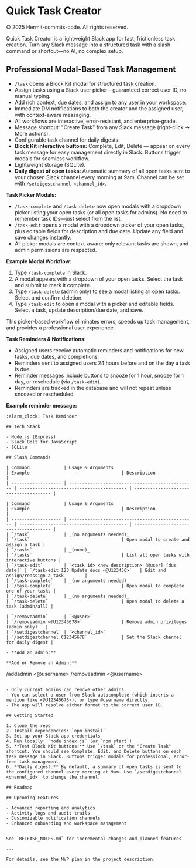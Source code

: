 # Quick Task Creator

© 2025 Hermit-commits-code. All rights reserved.

Quick Task Creator is a lightweight Slack app for fast, frictionless task creation. Turn any Slack message into a structured task with a slash command or shortcut—no AI, no complex setup.

## Professional Modal-Based Task Management

- `/task` opens a Block Kit modal for structured task creation.
- Assign tasks using a Slack user picker—guaranteed correct user ID, no manual typing.
- Add rich context, due dates, and assign to any user in your workspace.
- Immediate DM notifications to both the creator and the assigned user, with context-aware messaging.
- All workflows are interactive, error-resistant, and enterprise-grade.
- Message shortcut: "Create Task" from any Slack message (right-click → More actions).
- Configurable task channel for daily digests.
- **Block Kit interactive buttons:** Complete, Edit, Delete — appear on every task message for easy management directly in Slack. Buttons trigger modals for seamless workflow.
- Lightweight storage (SQLite).
- **Daily digest of open tasks:** Automatic summary of all open tasks sent to your chosen Slack channel every morning at 9am. Channel can be set with `/setdigestchannel <channel_id>`.

**Task Picker Modals:**

- `/task-complete` and `/task-delete` now open modals with a dropdown picker listing your open tasks (or all open tasks for admins). No need to remember task IDs—just select from the list.
- `/task-edit` opens a modal with a dropdown picker of your open tasks, plus editable fields for description and due date. Update any field and save changes instantly.
- All picker modals are context-aware: only relevant tasks are shown, and admin permissions are respected.

**Example Modal Workflow:**

1. Type `/task-complete` in Slack.
2. A modal appears with a dropdown of your open tasks. Select the task and submit to mark it complete.
3. Type `/task-delete` (admin only) to see a modal listing all open tasks. Select and confirm deletion.
4. Type `/task-edit` to open a modal with a picker and editable fields. Select a task, update description/due date, and save.

This picker-based workflow eliminates errors, speeds up task management, and provides a professional user experience.

**Task Reminders & Notifications:**

- Assigned users receive automatic reminders and notifications for new tasks, due dates, and completions.
- Reminders sent to assigned users 24 hours before and on the day a task is due.
- Reminder messages include buttons to snooze for 1 hour, snooze for 1 day, or reschedule (via `/task-edit`).
- Reminders are tracked in the database and will not repeat unless snoozed or rescheduled.

**Example reminder message:**

```
:alarm_clock: Task Reminder

## Tech Stack

- Node.js (Express)
- Slack Bolt for JavaScript
- SQLite

## Slash Commands

| Command             | Usage & Arguments                                | Example                                   | Description                            |
| ------------------- | ------------------------------------------------ | ----------------------------------------- | -------------------------------------- |

| Command             | Usage & Arguments                                | Example                                   | Description                            |
| ------------------- | ------------------------------------------------ | ----------------------------------------- | -------------------------------------- |
| `/task`             | _(no arguments needed)_                          | `/task`                                   | Open modal to create and assign a task |
| `/tasks`            | _(none)_                                         | `/tasks`                                  | List all open tasks with interactive buttons |
| `/task-edit`        | `<task id> <new description> [@user] [due date]` | `/task-edit 123 Update docs <@U123456>`   | Edit and assign/reassign a task        |
| `/task-complete`    | _(no arguments needed)_                          | `/task-complete`                          | Open modal to complete one of your tasks |
| `/task-delete`      | _(no arguments needed)_                          | `/task-delete`                            | Open modal to delete a task (admin/all) |

| `/removeadmin`      | `<@user>`                                       | `/removeadmin <@U12345678>`               | Remove admin privileges (admin only)   |
| `/setdigestchannel` | `<channel_id>`                                   | `/setdigestchannel C12345678`             | Set the Slack channel for daily digest |

- **Add an admin:**

**Add or Remove an Admin:**

```

/addadmin <@username>
/removeadmin <@username>

```

- Only current admins can remove other admins.
- You can select a user from Slack autocomplete (which inserts a mention like <@U12345678>), or type @username directly.
- The app will resolve either format to the correct user ID.

## Getting Started

1. Clone the repo
2. Install dependencies: `npm install`
3. Set up your Slack app credentials
4. Run locally: `node index.js` (or `npm start`)
5. **Test Block Kit buttons:** Use `/task` or the "Create Task" shortcut. You should see Complete, Edit, and Delete buttons on each task message in Slack. Buttons trigger modals for professional, error-free task management.
6. **Daily digest:** By default, a summary of open tasks is sent to the configured channel every morning at 9am. Use `/setdigestchannel <channel_id>` to change the channel.

## Roadmap

## Upcoming Features

- Advanced reporting and analytics
- Activity logs and audit trails
- Customizable notification channels
- Enhanced onboarding and workspace management


See `RELEASE_NOTES.md` for incremental changes and planned features.

---

For details, see the MVP plan in the project description.
```
